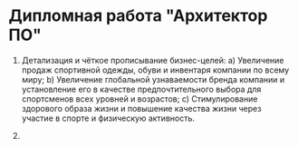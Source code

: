# Дипломная работа "Архитектор ПО"

1.	Детализация и чёткое прописывание бизнес-целей:
  a) Увеличение продаж спортивной одежды, обуви и инвентаря компании по всему миру;
  b) Увеличение глобальной узнаваемости бренда компании и установление его в качестве предпочтительного выбора для спортсменов всех уровней и возрастов;
  c) Стимулирование здорового образа жизни и повышение качества жизни через участие в спорте и физическую активность. 

 2. 
